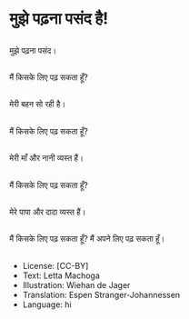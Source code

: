 # मुझे पढ़ना पसंद है!

##
मुझे पढ़ना पसंद।

##
मैं किसके लिए पढ़ सकता हूँ?

##
मेरी बहन सो रही है।

##
मैं किसके लिए पढ़ सकता हूँ?

##
मेरी माँ और नानी व्यस्त हैं।

##
मैं किसके लिए पढ़ सकता हूँ?

##
मेरे पापा और दादा व्यस्त हैं।

##
मैं किसके लिए पढ़ सकता हूँ? मैं अपने लिए पढ़ सकता हूँ।

##
* License: [CC-BY]
* Text: Letta Machoga
* Illustration: Wiehan de Jager
* Translation: Espen Stranger-Johannessen
* Language: hi
